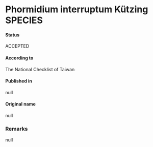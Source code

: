 # Phormidium interruptum Kützing SPECIES

#### Status
ACCEPTED

#### According to
The National Checklist of Taiwan

#### Published in
null

#### Original name
null

### Remarks
null
